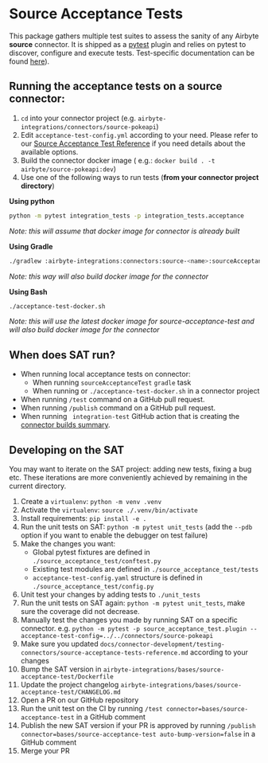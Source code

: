 # Source Acceptance Tests
This package gathers multiple test suites to assess the sanity of any Airbyte **source** connector. 
It is shipped as a [pytest](https://docs.pytest.org/en/7.1.x/) plugin and relies on pytest to discover, configure and execute tests.
Test-specific documentation can be found [here](https://docs.airbyte.com/connector-development/testing-connectors/source-acceptance-tests-reference/)).

## Running the acceptance tests on a source connector:
1. `cd` into your connector project (e.g. `airbyte-integrations/connectors/source-pokeapi`) 
2. Edit `acceptance-test-config.yml` according to your need. Please refer to our [Source Acceptance Test Reference](https://docs.airbyte.com/connector-development/testing-connectors/source-acceptance-tests-reference/) if you need details about the available options.
3. Build the connector docker image ( e.g.: `docker build . -t airbyte/source-pokeapi:dev`)
4. Use one of the following ways to run tests (**from your connector project directory**)

**Using python**
```bash
python -m pytest integration_tests -p integration_tests.acceptance
```
_Note: this will assume that docker image for connector is already built_

**Using Gradle**
```bash
./gradlew :airbyte-integrations:connectors:source-<name>:sourceAcceptanceTest
```
_Note: this way will also build docker image for the connector_

**Using Bash**
```bash
./acceptance-test-docker.sh
```
_Note: this will use the latest docker image for source-acceptance-test and will also build docker image for the connector_

## When does SAT run?
* When running local acceptance tests on connector:
  * When running `sourceAcceptanceTest` `gradle` task
  * When running or `./acceptance-test-docker.sh` in a connector project
* When running `/test` command on a GitHub pull request.
* When running `/publish` command on a GitHub pull request.
* When running ` integration-test` GitHub action that is creating the [connector builds summary](https://github.com/airbytehq/airbyte/blob/master/airbyte-integrations/builds.md).

## Developing on the SAT 
You may want to iterate on the SAT project: adding new tests, fixing a bug etc.
These iterations are more conveniently achieved by remaining in the current directory.

1. Create a `virtualenv`: `python -m venv .venv`
2. Activate the `virtualenv`: `source ./.venv/bin/activate`
3. Install requirements: `pip install -e .`
4. Run the unit tests on SAT: `python -m pytest unit_tests` (add the `--pdb` option if you want to enable the debugger on test failure)
5. Make the changes you want:
    * Global pytest fixtures are defined in `./source_acceptance_test/conftest.py`
    * Existing test modules are defined in `./source_acceptance_test/tests`
    * `acceptance-test-config.yaml` structure is defined in `./source_acceptance_test/config.py`
6. Unit test your changes by adding tests to `./unit_tests`
7. Run the unit tests on SAT again: `python -m pytest unit_tests`, make sure the coverage did not decrease.
8. Manually test the changes you made by running SAT on a specific connector. e.g. `python -m pytest -p source_acceptance_test.plugin --acceptance-test-config=../../connectors/source-pokeapi`
9. Make sure you updated `docs/connector-development/testing-connectors/source-acceptance-tests-reference.md` according to your changes
10. Bump the SAT version in `airbyte-integrations/bases/source-acceptance-test/Dockerfile`
11. Update the project changelog `airbyte-integrations/bases/source-acceptance-test/CHANGELOG.md`
12. Open a PR on our GitHub repository
13. Run the unit test on the CI by running `/test connector=bases/source-acceptance-test` in a GitHub comment
14. Publish the new SAT version if your PR is approved by running `/publish connector=bases/source-acceptance-test auto-bump-version=false` in a GitHub comment
15. Merge your PR